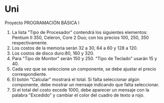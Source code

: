 # Uni
Proyecto
PROGRAMACIÓN BÁSICA I

1.	La lista "Tipo de Procesador" contendrá los siguientes elementos: Pentium II 350, Celeron, Core 2 Duo; con los precios 100, 250, 350 respectivamente.
2.	Los costos de la memoria serán 32 a 30, 64 a 60 y 128 a 120.
3.	Los costos de disco duro:80, 160 y 320.
4.	Para "Tipo de Monitor" serán 150 y 250. "Tipo de Teclado" usarán 15 y 40.
5.	Cada vez que se seleccione un componente, se debe ajustar el precio correspondiente.
6.	El botón "Calcular" mostrará el total. Si falta seleccionar algún componente, debe mostrar un mensaje indicando que falta seleccionar.
7.	Si el total del costo excede 1000, debe aparecer un mensaje con la palabra "Excedido" y cambiar el color del cuadro de texto a rojo.
